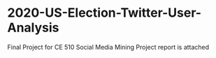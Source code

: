 # 2020-US-Election-Twitter-User-Analysis
Final Project for CE 510 Social Media Mining
Project report is attached
